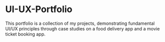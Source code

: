 # UI-UX-Portfolio
This portfolio is a collection of my projects, demonstrating fundamental UI/UX principles through case studies on a food delivery app and a movie ticket booking app.
